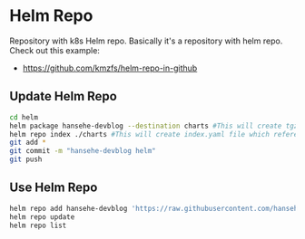 # Helm Repo
Repository with k8s Helm repo.
Basically it's a repository with helm repo.
Check out this example:
- https://github.com/kmzfs/helm-repo-in-github

## Update Helm Repo
```bash
cd helm
helm package hansehe-devblog --destination charts #This will create tgz file with chart in charts directory
helm repo index ./charts #This will create index.yaml file which references hansehe-devblog.yaml
git add *
git commit -m "hansehe-devblog helm"
git push
```

## Use Helm Repo
```bash
helm repo add hansehe-devblog 'https://raw.githubusercontent.com/hansehe/DevBlog/master/helm/charts'
helm repo update
helm repo list
```
